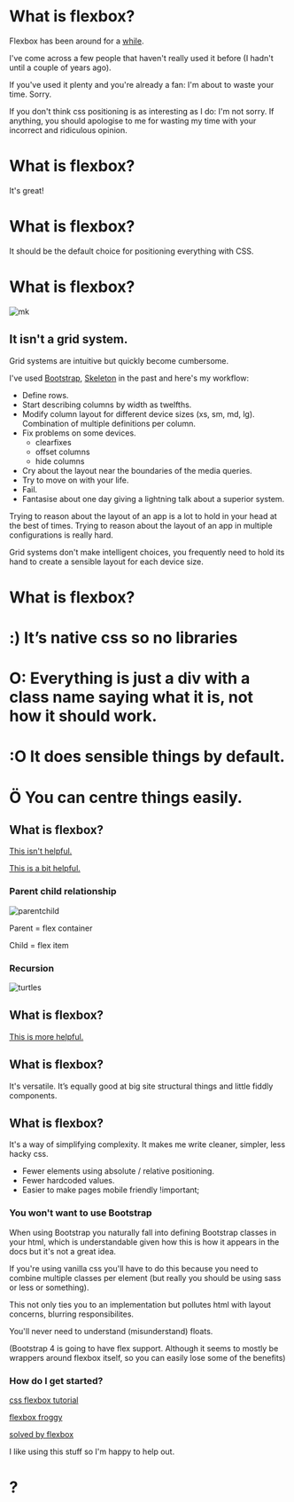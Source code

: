 # What is flexbox?

Flexbox has been around for a [while](https://css-tricks.com/old-flexbox-and-new-flexbox).

I've come across a few people that haven't really used it before (I hadn't until a couple of years ago).

If you've used it plenty and you're already a fan: I'm about to waste your time. Sorry.


If you don't think css positioning is as interesting as I do: I'm not sorry. If anything, you should apologise to me for wasting my time with your incorrect and ridiculous opinion.

# What is flexbox?
It's great!

# What is flexbox?

It should be the default choice for positioning everything with CSS.

# What is flexbox?
![mk](https://raw.githubusercontent.com/AlasdairAlasdair/flexbox-talk/master/mk.jpg)
## It isn't a grid system.

Grid systems are intuitive but quickly become cumbersome.

I've used [Bootstrap](http://getbootstrap.com/css/#grid), [Skeleton](http://getskeleton.com/) in the past and here's my workflow:
- Define rows.
- Start describing columns by width as twelfths.
- Modify column layout for different device sizes (xs, sm, md, lg). Combination of multiple definitions per column.
- Fix problems on some devices.
    - clearfixes
    - offset columns
    - hide columns
- Cry about the layout near the boundaries of the media queries.
- Try to move on with your life.
- Fail.
- Fantasise about one day giving a lightning talk about a superior system.

Trying to reason about the layout of an app is a lot to hold in your head at the best of times. Trying to reason about the layout of an app in multiple configurations is really hard.

Grid systems don't make intelligent choices, you frequently need to hold its hand to create a sensible layout for each device size.

# What is flexbox?
# :) It’s native css so no libraries

# O: Everything is just a div with a class name saying what it is, not how it should work.

# :O It does sensible things by default. 

# Ö You can centre things easily.

## What is flexbox?
[This isn't helpful.](https://developer.mozilla.org/en/docs/Web/CSS/flex)

[This is a bit helpful.](https://developer.mozilla.org/en-US/docs/Web/CSS/CSS_Flexible_Box_Layout/Using_CSS_flexible_boxes)


### Parent child relationship
![parentchild](https://raw.githubusercontent.com/AlasdairAlasdair/flexbox-talk/master/parentchild.jpg)

Parent = flex container

Child = flex item

### Recursion
![turtles](https://raw.githubusercontent.com/AlasdairAlasdair/flexbox-talk/master/turtles.jpg)

## What is flexbox?
[This is more helpful.](http://codepen.io/justd/pen/yydezN)

## What is flexbox?
It's versatile. It’s equally good at big site structural things and little fiddly components.

## What is flexbox?
It's a way of simplifying complexity.
It makes me write cleaner, simpler, less hacky css. 
- Fewer elements using absolute / relative positioning.
- Fewer hardcoded values.
- Easier to make pages mobile friendly !important;

### You won't want to use Bootstrap
When using Bootstrap you naturally fall into defining Bootstrap classes in your html, which is understandable given how this is how it appears in the docs but it's not a great idea. 

If you're using vanilla css you'll have to do this because you need to combine multiple classes per element (but really you should be using sass or less or something).

This not only ties you to an implementation but pollutes html with layout concerns, blurring responsibilites.

You'll never need to understand (misunderstand) floats.

(Bootstrap 4 is going to have flex support. Although it seems to mostly be wrappers around flexbox itself, so you can easily lose some of the benefits)
  
### How do I get started?
[css flexbox tutorial](https://css-tricks.com/snippets/css/a-guide-to-flexbox/)

[flexbox froggy](http://flexboxfroggy.com/)

[solved by flexbox](https://philipwalton.github.io/solved-by-flexbox/)

I like using this stuff so I'm happy to help out.

# ?
